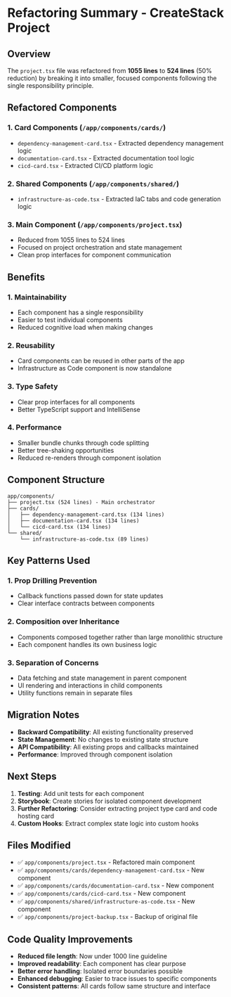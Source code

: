 # Refactoring Summary - CreateStack Project

## Overview
The `project.tsx` file was refactored from **1055 lines** to **524 lines** (50% reduction) by breaking it into smaller, focused components following the single responsibility principle.

## Refactored Components

### 1. **Card Components** (`/app/components/cards/`)
- `dependency-management-card.tsx` - Extracted dependency management logic
- `documentation-card.tsx` - Extracted documentation tool logic  
- `cicd-card.tsx` - Extracted CI/CD platform logic

### 2. **Shared Components** (`/app/components/shared/`)
- `infrastructure-as-code.tsx` - Extracted IaC tabs and code generation logic

### 3. **Main Component** (`/app/components/project.tsx`)
- Reduced from 1055 lines to 524 lines
- Focused on project orchestration and state management
- Clean prop interfaces for component communication

## Benefits

### 1. **Maintainability**
- Each component has a single responsibility
- Easier to test individual components
- Reduced cognitive load when making changes

### 2. **Reusability**
- Card components can be reused in other parts of the app
- Infrastructure as Code component is now standalone

### 3. **Type Safety**
- Clear prop interfaces for all components
- Better TypeScript support and IntelliSense

### 4. **Performance**
- Smaller bundle chunks through code splitting
- Better tree-shaking opportunities
- Reduced re-renders through component isolation

## Component Structure

```
app/components/
├── project.tsx (524 lines) - Main orchestrator
├── cards/
│   ├── dependency-management-card.tsx (134 lines)
│   ├── documentation-card.tsx (134 lines)
│   └── cicd-card.tsx (134 lines)
└── shared/
    └── infrastructure-as-code.tsx (89 lines)
```

## Key Patterns Used

### 1. **Prop Drilling Prevention**
- Callback functions passed down for state updates
- Clear interface contracts between components

### 2. **Composition over Inheritance**
- Components composed together rather than large monolithic structure
- Each component handles its own business logic

### 3. **Separation of Concerns**
- Data fetching and state management in parent component
- UI rendering and interactions in child components
- Utility functions remain in separate files

## Migration Notes

- **Backward Compatibility**: All existing functionality preserved
- **State Management**: No changes to existing state structure
- **API Compatibility**: All existing props and callbacks maintained
- **Performance**: Improved through component isolation

## Next Steps

1. **Testing**: Add unit tests for each component
2. **Storybook**: Create stories for isolated component development
3. **Further Refactoring**: Consider extracting project type card and code hosting card
4. **Custom Hooks**: Extract complex state logic into custom hooks

## Files Modified

- ✅ `app/components/project.tsx` - Refactored main component
- ✅ `app/components/cards/dependency-management-card.tsx` - New component
- ✅ `app/components/cards/documentation-card.tsx` - New component  
- ✅ `app/components/cards/cicd-card.tsx` - New component
- ✅ `app/components/shared/infrastructure-as-code.tsx` - New component
- ✅ `app/components/project-backup.tsx` - Backup of original file

## Code Quality Improvements

- **Reduced file length**: Now under 1000 line guideline
- **Improved readability**: Each component has clear purpose
- **Better error handling**: Isolated error boundaries possible
- **Enhanced debugging**: Easier to trace issues to specific components
- **Consistent patterns**: All cards follow same structure and interface
